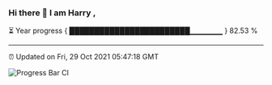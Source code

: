 ### Hi there 👋 I am Harry , 

⏳ Year progress { ████████████████████████▁▁▁▁▁▁ } 82.53 %

---

⏰ Updated on Fri, 29 Oct 2021 05:47:18 GMT

![Progress Bar CI](https://github.com/duykhang68/duykhang68/workflows/Progress%20Bar%20CI/badge.svg)

